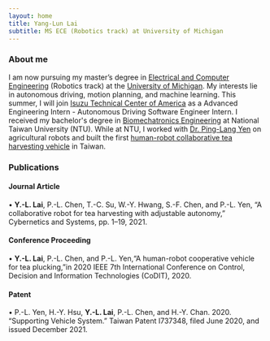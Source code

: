 ```yaml
---
layout: home
title: Yang-Lun Lai
subtitle: MS ECE (Robotics track) at University of Michigan
---
```

### About me
I am now pursuing my master’s degree in [Electrical and Computer Engineering](https://ece.engin.umich.edu/research/research-areas/robotics-autonomous-systems/) (Robotics track) at the [University of Michigan](https://umich.edu/). My interests lie in autonomous driving, motion planning, and machine learning. This summer, I will join [Isuzu Technical Center of America](https://www.isuzutechcenter.com/) as a Advanced Engineering Intern - Autonomous Driving Software Engineer Intern. I received my bachelor's degree in [Biomechatronics Engineering](https://www.bime.ntu.edu.tw/English/Default.html) at National Taiwan University (NTU). While at NTU, I worked with [Dr. Ping-Lang Yen](http://ai.robo.ntu.edu.tw/en/personal.php?id=70) on agricultural robots and built the first [human-robot collaborative tea harvesting vehicle](https://www.tandfonline.com/doi/full/10.1080/01969722.2021.2008678?casa_token=HbjHRBD5nHoAAAAA%3A8s-BUMPLO9cl9dtvx4MxB9Ak-eDao5roP5im4yfsbI80ggUBG6CjuHUFSseR464pc83F9puzS4nP) in Taiwan.


### Publications
#### Journal Article
• **Y.-L. Lai**, P.-L. Chen, T.-C. Su, W.-Y. Hwang, S.-F. Chen, and P.-L. Yen, “A collaborative robot for tea harvesting with adjustable autonomy,” Cybernetics and Systems, pp. 1–19, 2021.

#### Conference Proceeding 
• **Y.-L. Lai**, P.-L. Chen, and P.-L. Yen,“A human-robot cooperative vehicle for tea plucking,”in 2020 IEEE 7th International Conference on Control, Decision and Information Technologies (CoDIT), 2020.

#### Patent
•	P.-L. Yen, H.-Y. Hsu, **Y.-L. Lai**, P.-L. Chen, and H.-Y. Chan. 2020. “Supporting Vehicle System.” Taiwan Patent I737348, filed June 2020, and issued December 2021.
